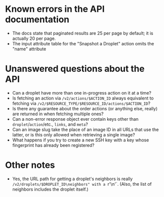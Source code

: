 # Known errors in the API documentation

- The docs state that paginated results are 25 per page by default; it is
  actually 20 per page.
- The input attribute table for the "Snapshot a Droplet" action omits the
  "name" attribute

# Unanswered questions about the API

- Can a droplet have more than one in-progress action on it at a time?
- Is fetching an action via `/v2/actions/$ACTION_ID` always equivalent to
  fetching via `/v2/$RESOURCE_TYPE/$RESOURCE_ID/actions/$ACTION_ID`?
- Is there any guarantee about the order actions (or anything else, really) are
  returned in when fetching multiple ones?
- Can a non-error response object ever contain keys other than
  `droplet`/`action`/etc., `links`, and `meta`?
- Can an image slug take the place of an image ID in all URLs that use the
  latter, or is this only allowed when retrieving a single image?
- What happens if you try to create a new SSH key with a key whose fingerprint
  has already been registered?

# Other notes

- Yes, the URL path for getting a droplet's neighbors is really
  `/v2/droplets/$DROPLET_ID\neighbors" with a `r'\n'`.  (Also, the list of
  neighbors includes the droplet itself.)
